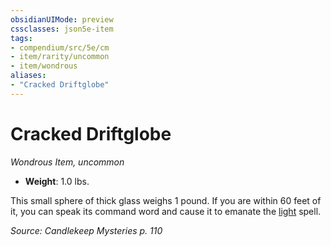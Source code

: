 ```yaml
---
obsidianUIMode: preview
cssclasses: json5e-item
tags:
- compendium/src/5e/cm
- item/rarity/uncommon
- item/wondrous
aliases: 
- "Cracked Driftglobe"
---
```

# Cracked Driftglobe
*Wondrous Item, uncommon*  

- **Weight**: 1.0 lbs.

This small sphere of thick glass weighs 1 pound. If you are within 60 feet of it, you can speak its command word and cause it to emanate the [light](/Systems/5e/spells/light.md) spell.

*Source: Candlekeep Mysteries p. 110*
